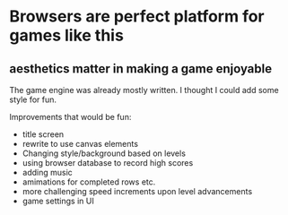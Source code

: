 Browsers are perfect platform for games like this
=================================================

aesthetics matter in making a game enjoyable
--------------------------------------------

The game engine was already mostly written. I thought I could add some style for fun.

Improvements that would be fun:

*  title screen
*  rewrite to use canvas elements
*  Changing style/background based on levels
*  using browser database to record high scores
*  adding music
*  amimations for completed rows etc.
*  more challenging speed increments upon level advancements
*  game settings in UI
